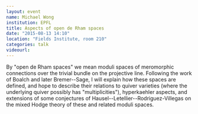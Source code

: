 ```yaml
---
layout: event
name: Michael Wong
institution: EPFL
title: Aspects of open de Rham spaces
date: "2015-08-13 14:10"
location: "Fields Institute, room 210"
categories: talk
videourl:
---
```

By "open de Rham spaces" we mean moduli spaces of meromorphic connections over the trivial bundle on the projective line.  Following the work of Boalch and later Bremer--Sage, I will explain how these spaces are defined, and hope to describe their relations to quiver varieties (where the underlying quiver possibly has "multiplicities"), hyperkaehler aspects, and extensions of some conjectures of Hausel--Letellier--Rodriguez-Villegas on the mixed Hodge theory of these and related moduli spaces.


